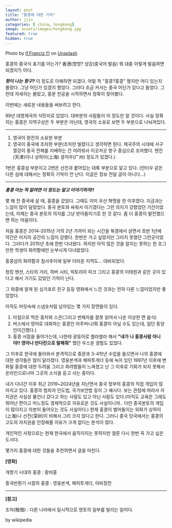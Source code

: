 ```yaml
---
layout: post
title: "홍콩에 대한 기억"
author: jjin
categories: [ china, hongkong]
image: assets/images/hongkong.jpg
featured: true
hidden: true
---
```

Photo by <a href="https://unsplash.com/@lffranciz?utm_content=creditCopyText&utm_medium=referral&utm_source=unsplash">lf.Franciz !!!</a> on <a href="https://unsplash.com/photos/parked-taxi-beside-building--VxduY2PV-g?utm_content=creditCopyText&utm_medium=referral&utm_source=unsplash">Unsplash</a>
      
홍콩의 중국식 표기를 아는가? 香港(향항? 샹강(중국어 발음) 뭐 대충 이렇게 발음하면 되겠지?) 이다.  

***향이 나는 항구?*** 이 정도로 이해하면 되겠다. 어릴 적 "홍콩?홍콩" 했지만 어디 있는지 몰랐다. 그냥 어딘가 있겠지 했었다. 그러다 조금 커서는 중국 어딘가 있다고 들었다. 그런데 자세히는 몰랐고, 중문 전공을 시작하면서 정확히 찾아봤다. 

이번에는 새로운 내용들을 써보려고 한다.


99년 대영제국의 식민지로 있었다. 대부분의 사람들이 이 정도만 알 것이다. 사실 정확히는 홍콩은 지역구상은 두 부분은 아닌데, 영국의 소유로 보면 두 부분으로 나눠져있다.

---

1. 영국이 완전히 소유한 부분
2. 영국이 중국에 조차한 부분(조차란 빌렸다고 생각하면 된다. 제국주의 시대에 서구 열강이 중국 전체를 지배하는 건 어려워서 이곳저곳 항구 중심으로 조차했다. 톈진(天津)이나 상하이(上海) 광저우(广州) 정도가 있겠다.)

1번은 홍콩섬 부분이고 2번은 선전과 붙어있는 대륙 부분으로 알고 있다. (란터우 같은 다른 섬에 대해서는 정확히 기억이 안 난다. 이글은 정보 전달 글이 아니다...)

---

***홍콩 아는 척 알려면 이 정도는 알고 이야기하자!!***



몇 해 전 중국에 살 때, 홍콩을 갔었다. 그때도 이미 우산 혁명을 한 이후였다. 지금과는 느낌이 많이 달랐었다. 중국 본토와 싸워서 이기겠다는 그런 의지가 강했었던 기간이었는데, 이제는 중국 본토의 의지를 그냥 받아들이기로 한 것 같다. 좀 더 홍콩이 발전했으면 하는 마음이다.

처음 홍콩은 2014-2015년 거의 2년 가까이 되는 시간을 북경에서 살면서 초반 1년에 약간은 미지의 공간의 느낌이 강했다. 한번은 가고 싶었지만 그러지 못했던 그런곳이었다. 그러다가 2015년 초에 한번 다녀왔다. 하지만 아직 많은 것을 알지는 못하는 한 조그만한 학생이 화려함에만 눈부시게 다녀왔었다.

홍콩섬의 화려함과 침사추이에 일부 더러운 지역도... 대비되었다.

청킹 멘션, 스타의 거리, 하버 시티, 빅토리아 피크 그리고 홍콩의 이태원과 같은 곳이 있다고 해서 거기도 갔었던 기억이 난다. 


그 와중에 알게 된 싱가포르 친구 등등 영화에서 느낀 것과는 전혀 다른 느낌이었지만 좋았었다.


아직도 머릿속에 스냅숏처럼 남아있는 몇 가지 장면들이 있다.

1. 아침으로 먹은 홍차와 스콘(그리고 번체자를 잘못 읽어서 나온 이상한 면 음식)
2. 버스에서 영어로 대화하는 홍콩인 아주머니(뭐 홍콩이 아닐 수도 있는데, 일단 동양인이긴했다.)
3. 홍콩 서점을 들어가는데, 나한테 광둥어로 쏼라쏼라 해서 **"내가 나 홍콩사람 아니야!! 영어나 만다린으로 말해줘"** 했던 우스운 경험도 있었다.

그 이후로 한국에 돌아와서 본격적으로 중문과 3-4학년 수업을 들으면서 나의 홍콩에 대한 생각들은 많이 달라졌다. 
영웅본색과 해피투게더 등에 녹아 있던 1997년 이후에 변화될 홍콩에 대한 두려움 그리고 화려함들이 느껴졌고 난 그 이후로 기회가 되지 못해서 온라인으로나마 그곳의 소식을 듣고 사는 중이다.

내가 다녀간 이후 최근 2019~2024년을 지난면서 중국 정부의 홍콩의 직접 개입이 많아지고 있다. 홍콩의 범죄자 인도법, 국가보안법 등이 그 예시다. 보는 관점에 따라서 자치권은 사실상 물건너 갔다고 하는 사람도 있고 아닌 사람도 있다.(아직도 교육은 그래도 뛰어난 편이고 어느정도 경제적으로 자유로운 것도 사실이니까.. 다만 중국본토의 개입이 많이지고 자본이 들어오는 것도 사실이다.) 현재 홍콩이 벌어들이는 외화가 상하이(上海)나 선전(深圳)이 비해서 그리 크지 않다고 한다. 그러니 중국 당국에서는 홍콩의 고도의 자치권을 인정해줄 이유가 크게 없다는 분석이 많다. 

개인적인 사정으로는 현재 한국에서 움직이지는 못하지만 얼른 다시 한번 꼭 가고 싶은 도시다.

몇가지 홍콩에 대한 것들을 추천하면서 글을 마친다. 

**[영화]**

개항기 시대의 홍콩 : 황비홍

중국반환기 시절의 홍콩 : 영웅본색, 해피투게더, 아비정전

---

**[참고]**

조차(租借) : 다른 나라에서 일시적으로 영토의 일부를 빌리는 일이다. 

by wikipedia